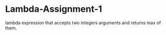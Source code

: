 # Lambda-Assignment-1
lambda expression that accepts two integers arguments and returns max of them.
